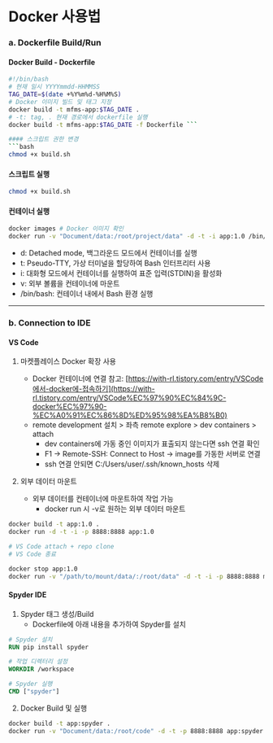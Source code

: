 # Docker 사용법

### a. Dockerfile Build/Run

#### Docker Build - Dockerfile

```bash
#!/bin/bash
# 현재 일시 YYYYmmdd-HHMMSS
TAG_DATE=$(date +%Y%m%d-%H%M%S)
# Docker 이미지 빌드 및 태그 지정
docker build -t mfms-app:$TAG_DATE .
# -t: tag, . 현재 경로에서 dockerfile 실행
docker build -t mfms-app:$TAG_DATE -f Dockerfile ```

#### 스크립트 권한 변경
```bash
chmod +x build.sh
```

#### 스크립트 실행
```bash
chmod +x build.sh
```

#### 컨테이너 실행
```bash
docker images # Docker 이미지 확인
docker run -v "Document/data:/root/project/data" -d -t -i app:1.0 /bin/bash

```
- d: Detached mode, 백그라운드 모드에서 컨테이너를 실행
- t: Pseudo-TTY, 가상 터미널을 할당하여 Bash 인터프리터 사용
- i: 대화형 모드에서 컨테이너를 실행하여 표준 입력(STDIN)을 활성화
- v: 외부 볼륨을 컨테이너에 마운트
- /bin/bash: 컨테이너 내에서 Bash 환경 실행

---
### b. Connection to IDE

#### VS Code
1. 마켓플레이스 Docker 확장 사용
   - Docker 컨테이너에 연결
     참고: [https://with-rl.tistory.com/entry/VSCode에서-docker에-접속하기](https://with-rl.tistory.com/entry/VSCode%EC%97%90%EC%84%9C-docker%EC%97%90-%EC%A0%91%EC%86%8D%ED%95%98%EA%B8%B0)
   - remote development 설치 > 좌측 remote explore > dev containers > attach
     - dev containers에 가동 중인 이미지가 표출되지 않는다면 ssh 연결 확인
     - F1 → Remote-SSH: Connect to Host → image를 가동한 서버로 연결
     - ssh 연결 안되면 C:/Users/user/.ssh/known_hosts 삭제
       
2. 외부 데이터 마운트
   - 외부 데이터를 컨테이너에 마운트하여 작업 가능
     - docker run 시 -v로 원하는 외부 데이터 마운트
```bash
docker build -t app:1.0 .
docker run -d -t -i -p 8888:8888 app:1.0

# VS Code attach + repo clone
# VS Code 종료

docker stop app:1.0
docker run -v "/path/to/mount/data/:/root/data" -d -t -i -p 8888:8888 mfms-app:1.0     # /root/data 하위에 외부 데이터 마운트
```

#### Spyder IDE
1. Spyder 태그 생성/Build
   - Dockerfile에 아래 내용을 추가하여 Spyder를 설치
```dockerfile
# Spyder 설치
RUN pip install spyder

# 작업 디렉터리 설정
WORKDIR /workspace

# Spyder 실행
CMD ["spyder"]
```

2. Docker Build 및 실행
```bash
docker build -t app:spyder .
docker run -v "Document/data:/root/code" -d -t -p 8888:8888 app:spyder
```
